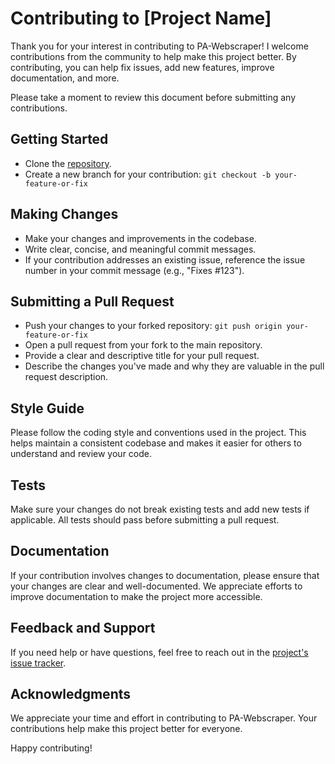 # Contributing to [Project Name]

Thank you for your interest in contributing to PA-Webscraper! I welcome contributions from the community to help make this project better. By contributing, you can help fix issues, add new features, improve documentation, and more.

Please take a moment to review this document before submitting any contributions.

## Getting Started

- Clone the [repository](https://github.com/sumedhrasal/pa-webscraper).
- Create a new branch for your contribution: `git checkout -b your-feature-or-fix`

## Making Changes

- Make your changes and improvements in the codebase.
- Write clear, concise, and meaningful commit messages.
- If your contribution addresses an existing issue, reference the issue number in your commit message (e.g., "Fixes #123").

## Submitting a Pull Request

- Push your changes to your forked repository: `git push origin your-feature-or-fix`
- Open a pull request from your fork to the main repository.
- Provide a clear and descriptive title for your pull request.
- Describe the changes you've made and why they are valuable in the pull request description.

## Style Guide

Please follow the coding style and conventions used in the project. This helps maintain a consistent codebase and makes it easier for others to understand and review your code.

## Tests

Make sure your changes do not break existing tests and add new tests if applicable. All tests should pass before submitting a pull request.

## Documentation

If your contribution involves changes to documentation, please ensure that your changes are clear and well-documented. We appreciate efforts to improve documentation to make the project more accessible.

## Feedback and Support

If you need help or have questions, feel free to reach out in the [project's issue tracker](https://github.com/sumedhrasal/pa-webscraper/issues).

## Acknowledgments

We appreciate your time and effort in contributing to PA-Webscraper. Your contributions help make this project better for everyone.

Happy contributing!


